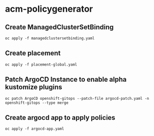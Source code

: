 # acm-policygenerator

## Create ManagedClusterSetBinding

```
oc apply -f managedclustersetbinding.yaml
```

## Create placement

```
oc apply -f placement-global.yaml
```

## Patch ArgoCD Instance to enable alpha kustomize plugins

```
oc patch ArgoCD openshift-gitops --patch-file argocd-patch.yaml -n openshift-gitops --type merge
```

## Create argocd app to apply policies

```
oc apply -f argocd-app.yaml
```